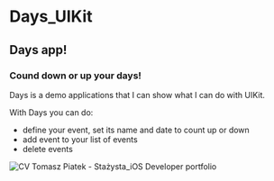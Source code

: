 # Days_UIKit
## Days app!
### Cound down or up your days!

Days is a demo applications that I can show what I can do with UIKit.

With Days you can do:
- define your event, set its name and date to count up or down
- add event to your list of events
- delete events

![CV Tomasz Piatek - Stażysta_iOS Developer portfolio](https://user-images.githubusercontent.com/62829648/200312799-f2483ac1-707a-4f33-8345-f20e339d16b8.jpg)
